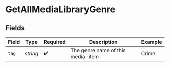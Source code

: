 # GetAllMediaLibraryGenre


## Fields

| Field                              | Type                               | Required                           | Description                        | Example                            |
| ---------------------------------- | ---------------------------------- | ---------------------------------- | ---------------------------------- | ---------------------------------- |
| `tag`                              | *string*                           | :heavy_check_mark:                 | The genre name of this media-item<br/> | Crime                              |